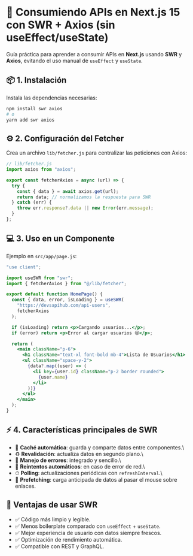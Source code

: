 # 🚀 Consumiendo APIs en Next.js 15 con SWR + Axios (sin useEffect/useState)

Guía práctica para aprender a consumir APIs en **Next.js** usando
**SWR** y **Axios**, evitando el uso manual de `useEffect` y `useState`.

## 📦 1. Instalación

Instala las dependencias necesarias:

``` bash
npm install swr axios
# o
yarn add swr axios
```

## ⚙️ 2. Configuración del Fetcher

Crea un archivo `lib/fetcher.js` para centralizar las peticiones con
Axios:

``` js
// lib/fetcher.js
import axios from "axios";

export const fetcherAxios = async (url) => {
  try {
    const { data } = await axios.get(url);
    return data; // normalizamos la respuesta para SWR
  } catch (err) {
    throw err.response?.data || new Error(err.message);
  }
};
```


## 💻 3. Uso en un Componente

Ejemplo en `src/app/page.js`:

``` jsx
"use client";

import useSWR from "swr";
import { fetcherAxios } from "@/lib/fetcher";

export default function HomePage() {
  const { data, error, isLoading } = useSWR(
    "https://devsapihub.com/api-users",
    fetcherAxios
  );

  if (isLoading) return <p>Cargando usuarios...</p>;
  if (error) return <p>Error al cargar usuarios 😢</p>;

  return (
    <main className="p-6">
      <h1 className="text-xl font-bold mb-4">Lista de Usuarios</h1>
      <ul className="space-y-2">
        {data?.map((user) => (
          <li key={user.id} className="p-2 border rounded">
            {user.name}
          </li>
        ))}
      </ul>
    </main>
  );
}
```

## ⚡ 4. Características principales de SWR

-   🔄 **Caché automática**: guarda y comparte datos entre componentes.\
-   ♻️ **Revalidación**: actualiza datos en segundo plano.\
-   🚨 **Manejo de errores**: integrado y sencillo.\
-   🔁 **Reintentos automáticos**: en caso de error de red.\
-   ⏱ **Polling**: actualizaciones periódicas con `refreshInterval`.\
-   🧩 **Prefetching**: carga anticipada de datos al pasar el mouse
    sobre enlaces.

## 🎯 Ventajas de usar SWR

-   ✅ Código más limpio y legible.
-   ✅ Menos boilerplate comparado con `useEffect` + `useState`.
-   ✅ Mejor experiencia de usuario con datos siempre frescos.
-   ✅ Optimización de rendimiento automática.
-   ✅ Compatible con REST y GraphQL.


